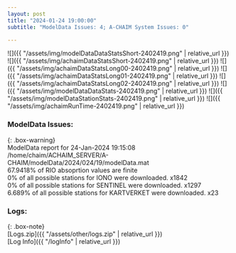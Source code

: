 ```yaml
---
layout: post
title: "2024-01-24 19:00:00"
subtitle: "ModelData Issues: 4; A-CHAIM System Issues: 0"

---
```


![]({{ "/assets/img/modelDataDataStatsShort-2402419.png" | relative_url }})
![]({{ "/assets/img/achaimDataStatsShort-2402419.png" | relative_url }})
![]({{ "/assets/img/achaimDataStatsLong00-2402419.png" | relative_url }})
![]({{ "/assets/img/achaimDataStatsLong01-2402419.png" | relative_url }})
![]({{ "/assets/img/achaimDataStatsLong02-2402419.png" | relative_url }})
![]({{ "/assets/img/modelDataDataStats-2402419.png" | relative_url }})
![]({{ "/assets/img/modelDataStationStats-2402419.png" | relative_url }})
![]({{ "/assets/img/achaimRunTime-2402419.png" | relative_url }})


### ModelData Issues:  
  
{: .box-warning}  
 ModelData report for 24-Jan-2024 19:15:08   
 /home/chaim/ACHAIM_SERVER/A-CHAIM/modelData/2024/024/19/modelData.mat   
 67.9418% of RIO absoprtion values are finite   
 0% of all possible stations for IONO were downloaded. x1842   
 0% of all possible stations for SENTINEL were downloaded. x1297   
 6.689% of all possible stations for KARTVERKET were downloaded. x23   
  


### Logs:  
  
{: .box-note}  
[Logs.zip]({{ "/assets/other/logs.zip" | relative_url }})  
[Log Info]({{ "/logInfo" | relative_url }})  
